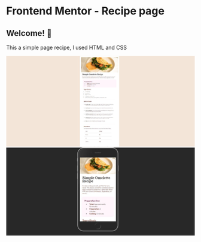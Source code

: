 # Frontend Mentor - Recipe page


## Welcome! 👋

  This a simple page recipe,  I used HTML and CSS

![](/design/img-1.jpeg)
![](/design/img-2.jpeg)